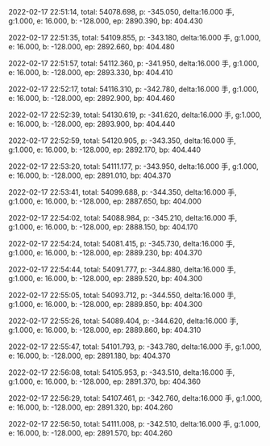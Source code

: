 2022-02-17 22:51:14, total: 54078.698, p: -345.050, delta:16.000 手, g:1.000, e: 16.000, b: -128.000, ep: 2890.390, bp: 404.430

2022-02-17 22:51:35, total: 54109.855, p: -343.180, delta:16.000 手, g:1.000, e: 16.000, b: -128.000, ep: 2892.660, bp: 404.480

2022-02-17 22:51:57, total: 54112.360, p: -341.950, delta:16.000 手, g:1.000, e: 16.000, b: -128.000, ep: 2893.330, bp: 404.410

2022-02-17 22:52:17, total: 54116.310, p: -342.780, delta:16.000 手, g:1.000, e: 16.000, b: -128.000, ep: 2892.900, bp: 404.460

2022-02-17 22:52:39, total: 54130.619, p: -341.620, delta:16.000 手, g:1.000, e: 16.000, b: -128.000, ep: 2893.900, bp: 404.440

2022-02-17 22:52:59, total: 54120.905, p: -343.350, delta:16.000 手, g:1.000, e: 16.000, b: -128.000, ep: 2892.170, bp: 404.440

2022-02-17 22:53:20, total: 54111.177, p: -343.950, delta:16.000 手, g:1.000, e: 16.000, b: -128.000, ep: 2891.010, bp: 404.370

2022-02-17 22:53:41, total: 54099.688, p: -344.350, delta:16.000 手, g:1.000, e: 16.000, b: -128.000, ep: 2887.650, bp: 404.000

2022-02-17 22:54:02, total: 54088.984, p: -345.210, delta:16.000 手, g:1.000, e: 16.000, b: -128.000, ep: 2888.150, bp: 404.170

2022-02-17 22:54:24, total: 54081.415, p: -345.730, delta:16.000 手, g:1.000, e: 16.000, b: -128.000, ep: 2889.230, bp: 404.370

2022-02-17 22:54:44, total: 54091.777, p: -344.880, delta:16.000 手, g:1.000, e: 16.000, b: -128.000, ep: 2889.520, bp: 404.300

2022-02-17 22:55:05, total: 54093.712, p: -344.550, delta:16.000 手, g:1.000, e: 16.000, b: -128.000, ep: 2889.850, bp: 404.300

2022-02-17 22:55:26, total: 54089.404, p: -344.620, delta:16.000 手, g:1.000, e: 16.000, b: -128.000, ep: 2889.860, bp: 404.310

2022-02-17 22:55:47, total: 54101.793, p: -343.780, delta:16.000 手, g:1.000, e: 16.000, b: -128.000, ep: 2891.180, bp: 404.370

2022-02-17 22:56:08, total: 54105.953, p: -343.510, delta:16.000 手, g:1.000, e: 16.000, b: -128.000, ep: 2891.370, bp: 404.360

2022-02-17 22:56:29, total: 54107.461, p: -342.760, delta:16.000 手, g:1.000, e: 16.000, b: -128.000, ep: 2891.320, bp: 404.260

2022-02-17 22:56:50, total: 54111.008, p: -342.510, delta:16.000 手, g:1.000, e: 16.000, b: -128.000, ep: 2891.570, bp: 404.260